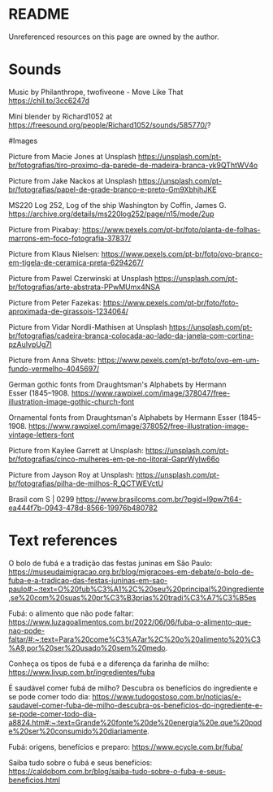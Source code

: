 #  README

Unreferenced resources on this page are owned by the author.


# Sounds

Music by Philanthrope, twofiveone - Move Like That https://chll.to/3cc6247d

Mini blender by Richard1052 at https://freesound.org/people/Richard1052/sounds/585770/?


#Images

Picture from Macie Jones at Unsplash https://unsplash.com/pt-br/fotografias/tiro-proximo-da-parede-de-madeira-branca-yk9QThtWV4o

Picture from Jake Nackos at Unsplash https://unsplash.com/pt-br/fotografias/papel-de-grade-branco-e-preto-Gm9XbhjhJKE

MS220 Log 252, Log of the ship Washington by Coffin, James G. https://archive.org/details/ms220log252/page/n15/mode/2up

Picture from Pixabay: https://www.pexels.com/pt-br/foto/planta-de-folhas-marrons-em-foco-fotografia-37837/

Picture from Klaus Nielsen: https://www.pexels.com/pt-br/foto/ovo-branco-em-tigela-de-ceramica-preta-6294267/

Picture from Pawel Czerwinski at Unsplash https://unsplash.com/pt-br/fotografias/arte-abstrata-PPwMUmx4NSA

Picture from Peter Fazekas: https://www.pexels.com/pt-br/foto/foto-aproximada-de-girassois-1234064/

Picture from Vidar Nordli-Mathisen at Unsplash https://unsplash.com/pt-br/fotografias/cadeira-branca-colocada-ao-lado-da-janela-com-cortina-pzAuIypUg7I

Picture from Anna Shvets: https://www.pexels.com/pt-br/foto/ovo-em-um-fundo-vermelho-4045697/

German gothic fonts from Draughtsman's Alphabets by Hermann Esser (1845–1908. https://www.rawpixel.com/image/378047/free-illustration-image-gothic-church-font

Ornamental fonts from Draughtsman's Alphabets by Hermann Esser (1845–1908. https://www.rawpixel.com/image/378052/free-illustration-image-vintage-letters-font

Picture from Kaylee Garrett at Unsplash: https://unsplash.com/pt-br/fotografias/cinco-mulheres-em-pe-no-litoral-GaprWyIw66o

Picture from Jayson Roy at Unsplash: https://unsplash.com/pt-br/fotografias/pilha-de-milhos-R_QCTWEVctU

Brasil com S | 0299 https://www.brasilcoms.com.br/?pgid=l9pw7t64-ea444f7b-0943-478d-8566-19976b480782

# Text references

O bolo de fubá e a tradição das festas juninas em São Paulo: https://museudaimigracao.org.br/blog/migracoes-em-debate/o-bolo-de-fuba-e-a-tradicao-das-festas-juninas-em-sao-paulo#:~:text=O%20fub%C3%A1%2C%20seu%20principal%20ingrediente,se%20com%20suas%20pr%C3%B3prias%20tradi%C3%A7%C3%B5es

Fubá: o alimento que não pode faltar: https://www.luzagoalimentos.com.br/2022/06/06/fuba-o-alimento-que-nao-pode-faltar/#:~:text=Para%20come%C3%A7ar%2C%20o%20alimento%20%C3%A9,por%20ser%20usado%20sem%20medo.

Conheça os tipos de fubá e a diferença da farinha de milho: https://www.livup.com.br/ingredientes/fuba

É saudável comer fubá de milho? Descubra os benefícios do ingrediente e se pode comer todo dia: https://www.tudogostoso.com.br/noticias/e-saudavel-comer-fuba-de-milho-descubra-os-beneficios-do-ingrediente-e-se-pode-comer-todo-dia-a8824.htm#:~:text=Grande%20fonte%20de%20energia%20e,que%20pode%20ser%20consumido%20diariamente.

Fubá: origens, benefícios e preparo: https://www.ecycle.com.br/fuba/

Saiba tudo sobre o fubá e seus benefícios: https://caldobom.com.br/blog/saiba-tudo-sobre-o-fuba-e-seus-beneficios.html
